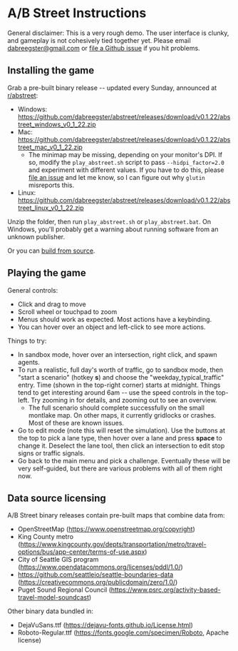 # A/B Street Instructions

General disclaimer: This is a very rough demo. The user interface is clunky, and
gameplay is not cohesively tied together yet. Please email
<dabreegster@gmail.com> or
[file a Github issue](https://github.com/dabreegster/abstreet/issues/) if you
hit problems.

## Installing the game

Grab a pre-built binary release -- updated every Sunday, announced at
[r/abstreet](http://old.reddit.com/r/abstreet):

- Windows:
  https://github.com/dabreegster/abstreet/releases/download/v0.1.22/abstreet_windows_v0_1_22.zip
- Mac:
  https://github.com/dabreegster/abstreet/releases/download/v0.1.22/abstreet_mac_v0_1_22.zip
  - The minimap may be missing, depending on your monitor's DPI. If so, modify
    the `play_abstreet.sh` script to pass `--hidpi_factor=2.0` and experiment
    with different values. If you have to do this, please
    [file an issue](https://github.com/dabreegster/abstreet/issues) and let me
    know, so I can figure out why `glutin` misreports this.
- Linux:
  https://github.com/dabreegster/abstreet/releases/download/v0.1.22/abstreet_linux_v0_1_22.zip

Unzip the folder, then run `play_abstreet.sh` or `play_abstreet.bat`. On
Windows, you'll probably get a warning about running software from an unknown
publisher.

Or you can [build from source](/docs/dev.md).

## Playing the game

General controls:

- Click and drag to move
- Scroll wheel or touchpad to zoom
- Menus should work as expected. Most actions have a keybinding.
- You can hover over an object and left-click to see more actions.

Things to try:

- In sandbox mode, hover over an intersection, right click, and spawn agents.
- To run a realistic, full day's worth of traffic, go to sandbox mode, then
  "start a scenario" (hotkey **s**) and choose the "weekday_typical_traffic"
  entry. Time (shown in the top-right corner) starts at midnight. Things tend to
  get interesting around 6am -- use the speed controls in the top-left. Try
  zooming in for details, and zooming out to see an overview.
  - The full scenario should complete successfully on the small montlake map. On
    other maps, it currently gridlocks or crashes. Most of these are known
    issues.
- Go to edit mode (note this will reset the simulation). Use the buttons at the
  top to pick a lane type, then hover over a lane and press **space** to change
  it. Deselect the lane tool, then click an intersection to edit stop signs or
  traffic signals.
- Go back to the main menu and pick a challenge. Eventually these will be very
  self-guided, but there are various problems with all of them right now.

## Data source licensing

A/B Street binary releases contain pre-built maps that combine data from:

- OpenStreetMap (https://www.openstreetmap.org/copyright)
- King County metro
  (https://www.kingcounty.gov/depts/transportation/metro/travel-options/bus/app-center/terms-of-use.aspx)
- City of Seattle GIS program
  (https://www.opendatacommons.org/licenses/pddl/1.0/)
- https://github.com/seattleio/seattle-boundaries-data
  (https://creativecommons.org/publicdomain/zero/1.0/)
- Puget Sound Regional Council
  (https://www.psrc.org/activity-based-travel-model-soundcast)

Other binary data bundled in:

- DejaVuSans.ttf (https://dejavu-fonts.github.io/License.html)
- Roboto-Regular.ttf (https://fonts.google.com/specimen/Roboto, Apache license)
